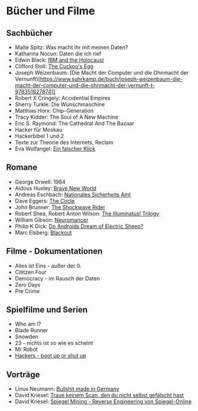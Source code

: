 # Bücher und Filme
## Sachbücher
- Malte Spitz: Was macht ihr mit meinen Daten?
- Katharina Nocun: Daten die ich rief
- Edwin Black: [IBM and the Holocaust](https://en.wikipedia.org/wiki/IBM_and_the_Holocaust)
- Clifford Stoll: [The Cuckoo's Egg](https://en.wikipedia.org/wiki/The_Cuckoo%27s_Egg_(book))
- Joseph Weizenbaum: [Die Macht der Computer und die Ohnmacht der Vernunft)[https://www.suhrkamp.de/buch/joseph-weizenbaum-die-macht-der-computer-und-die-ohnmacht-der-vernunft-t-9783518278741]
- Robert X Cringely: Accidential Empires
- Sherry Turkle: Die Wunschmaschine
- Matthias Horx: Chip-Generation
- Tracy Kidder: The Soul of A New Machine
- Eric S. Raymond: The Cathedral And The Bazaar
- Hacker für Moskau
- Hackerbibel 1 und 2
- Texte zur Theorie des Internets, Reclam
- Eva Wolfangel: [Ein falscher Klick](https://www.penguin.de/Paperback/Ein-falscher-Klick/Eva-Wolfangel/Penguin/e602114.rhd)

## Romane
- George Orwell: 1984
- Aldous Huxley: [Brave New World](https://en.wikipedia.org/wiki/Brave_New_World)
- Andreas Eschbach: [Nationales Sicherheits Amt](https://de.wikipedia.org/wiki/NSA_%E2%80%93_Nationales_Sicherheits-Amt)
- Dave Eggers: [The Circle](https://en.wikipedia.org/wiki/The_Circle_(Eggers_novel))
- John Brunner: [The Shockwave Rider](https://en.wikipedia.org/wiki/The_Shockwave_Rider)
- Robert Shea, Robert Anton Wilson: [The Illuminatus! Trilogy](https://en.wikipedia.org/wiki/The_Illuminatus!_Trilogy)
- William Gibson: [Neuromancer](https://en.wikipedia.org/wiki/Neuromancer)
- Philip K Dick: [Do Androids Dream of Electric Sheep?](https://en.wikipedia.org/wiki/Do_Androids_Dream_of_Electric_Sheep%3F)
- Marc Elsberg: [Blackout](https://marcelsberg.com/buecher?isbn=9783442380299)

## Filme - Dokumentationen
- Alles ist Eins - außer der 0.
- Cititzen Four
- Democracy - im Rausch der Daten
- Zero Days
- Pre Crime

## Spielfilme und Serien
- Who am I?
- Blade Runner
- Snowden
- 23 - nichts ist so wie es scheint
- Mr Robot
- [Hackers - boot up or shut up](https://en.wikipedia.org/wiki/Hackers_(film))

## Vorträge
- Linus Neumann: [Bullshit made in Germany](https://media.ccc.de/v/30C3_-_5210_-_de_-_saal_g_-_201312282030_-_bullshit_made_in_germany_-_linus_neumann)
- David Kriesel: [Traue keinem Scan, den du nicht selbst gefälscht hast](https://media.ccc.de/v/31c3_-_6558_-_de_-_saal_g_-_201412282300_-_traue_keinem_scan_den_du_nicht_selbst_gefalscht_hast_-_david_kriesel)
- David Kriesel: [Spiegel Mining - Reverse Engineering von Spiegel-Online](https://media.ccc.de/v/33c3-7912-spiegelmining_reverse_engineering_von_spiegel-online)
